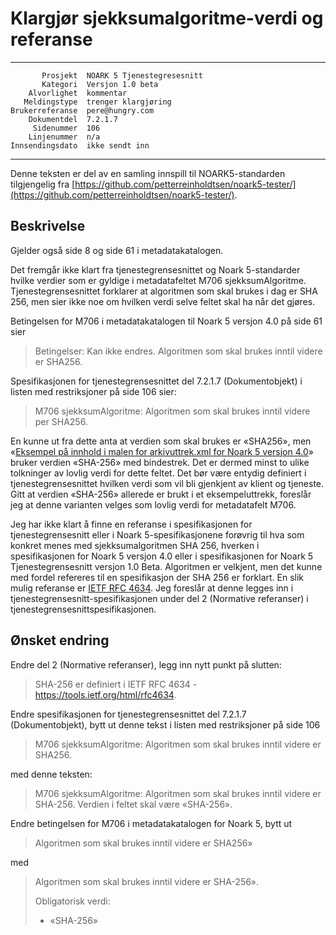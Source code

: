 Klargjør sjekksumalgoritme-verdi og referanse
=============================================

 ------------------  ---------------------------------
           Prosjekt  NOARK 5 Tjenestegresesnitt
           Kategori  Versjon 1.0 beta
        Alvorlighet  kommentar
       Meldingstype  trenger klargjøring
    Brukerreferanse  pere@hungry.com
        Dokumentdel  7.2.1.7
         Sidenummer  106
        Linjenummer  n/a
    Innsendingsdato  ikke sendt inn
 ------------------  ---------------------------------

Denne teksten er del av en samling innspill til NOARK5-standarden
tilgjengelig fra [https://github.com/petterreinholdtsen/noark5-tester/](https://github.com/petterreinholdtsen/noark5-tester/).

Beskrivelse
-----------

Gjelder også side 8 og side 61 i metadatakatalogen.

Det fremgår ikke klart fra tjenestegrensesnittet og Noark 5-standarder
hvilke verdier som er gyldige i metadatafeltet M706 sjekksumAlgoritme.
Tjenestegrensesnittet forklarer at algoritmen som skal brukes i dag er
SHA 256, men sier ikke noe om hvilken verdi selve feltet skal ha når
det gjøres.

Betingelsen for M706 i metadatakatalogen til Noark 5 versjon 4.0 på
side 61 sier

> Betingelser: Kan ikke endres. Algoritmen som skal brukes inntil
> videre er SHA256.

Spesifikasjonen for tjenestegrensesnittet del 7.2.1.7 (Dokumentobjekt)
i listen med restriksjoner på side 106 sier:

> M706 sjekksumAlgoritme: Algoritmen som skal brukes inntil videre per
> SHA256.

En kunne ut fra dette anta at verdien som skal brukes er «SHA256», men
«[Eksempel på innhold i malen for arkivuttrek.xml for Noark 5 versjon
4.0](http://arkivverket.no/arkivverket/content/download/20549/186617/version/1/file/pdf.pdf)»
bruker verdien «SHA-256» med bindestrek.  Det er dermed minst to ulike
tolkninger av lovlig verdi for dette feltet.  Det bør være entydig
definiert i tjenestegrensesnittet hvilken verdi som vil bli gjenkjent
av klient og tjeneste.  Gitt at verdien «SHA-256» allerede er brukt i
et eksempeluttrekk, foreslår jeg at denne varianten velges som lovlig
verdi for metadatafelt M706.

Jeg har ikke klart å finne en referanse i spesifikasjonen for
tjenestegrensesnitt eller i Noark 5-spesifikasjonene forøvrig til hva
som konkret menes med sjekksumalgoritmen SHA 256, hverken i
spesifikasjonen for Noark 5 versjon 4.0 eller i spesifikasjonen for
Noark 5 Tjenestegrensesnitt versjon 1.0 Beta.  Algoritmen er velkjent,
men det kunne med fordel refereres til en spesifikasjon der SHA 256 er
forklart.  En slik mulig referanse er [IETF RFC
4634](https://tools.ietf.org/html/rfc4634).  Jeg foreslår at denne
legges inn i tjenestegrensesnitt-spesifikasjonen under del 2
(Normative referanser) i tjenestegrensesnittspesifikasjonen.

Ønsket endring
--------------

Endre del 2 (Normative referanser), legg inn nytt punkt på slutten:

> SHA-256 er definiert i IETF RFC 4634 -
> https://tools.ietf.org/html/rfc4634.

Endre spesifikasjonen for tjenestegrensesnittet del 7.2.1.7
(Dokumentobjekt), bytt ut denne tekst i listen med restriksjoner på
side 106

> M706 sjekksumAlgoritme: Algoritmen som skal brukes inntil videre er
> SHA256.

med denne teksten:

> M706 sjekksumAlgoritme: Algoritmen som skal brukes inntil videre er
> SHA-256.  Verdien i feltet skal være «SHA-256».

Endre betingelsen for M706 i metadatakatalogen for Noark 5, bytt ut

> Algoritmen som skal brukes inntil videre er SHA256»

med

> Algoritmen som skal brukes inntil videre er SHA-256».
>
> Obligatorisk verdi:
>
>  * «SHA-256»

